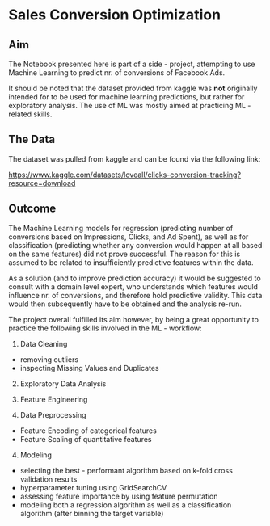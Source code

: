 # Sales Conversion Optimization

## Aim

The Notebook presented here is part of a side - project, attempting to use Machine Learning to predict nr. of conversions
of Facebook Ads.

It should be noted that the dataset provided from kaggle was **not** originally intended for to be used for
machine learning predictions, but rather for exploratory analysis.
The use of ML was mostly aimed at practicing ML - related skills.

## The Data

The dataset was pulled from kaggle and can be found via the following link:

https://www.kaggle.com/datasets/loveall/clicks-conversion-tracking?resource=download

## Outcome

The Machine Learning models for regression (predicting number of conversions based on Impressions, Clicks, and Ad Spent),
as well as for classification (predicting whether any conversion would happen at all based on the same features)
did not prove successful. The reason for this is assumed to be related to insufficiently predictive features within the data.

As a solution (and to improve prediction accuracy) it would be suggested to consult with a domain level expert,
who understands which features would influence nr. of conversions, and therefore hold predictive validity.
This data would then subsequently have to be obtained and the analysis re-run.

The project overall fulfilled its aim however, by being a great opportunity to practice the following skills involved in 
the ML - workflow:

1. Data Cleaning
- removing outliers
- inspecting Missing Values and Duplicates

2. Exploratory Data Analysis

3. Feature Engineering

4. Data Preprocessing
- Feature Encoding of categorical features
- Feature Scaling of quantitative features

4. Modeling
- selecting the best - performant algorithm based on k-fold cross validation results
- hyperparameter tuning using GridSearchCV
- assessing feature importance by using feature permutation
- modeling both a regression algorithm as well as a classification algorithm (after binning the target variable)